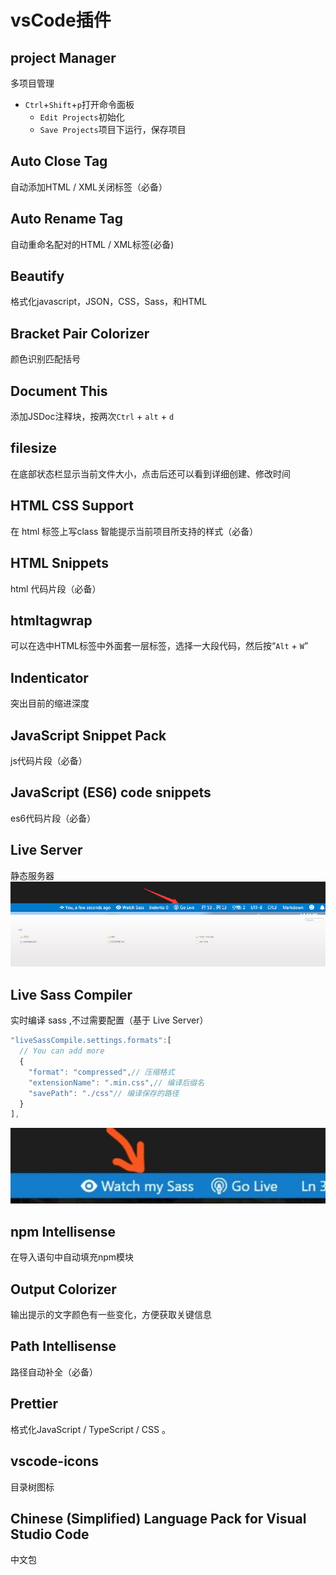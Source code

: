# vsCode插件

## project Manager

多项目管理

- `Ctrl`+`Shift`+`p`打开命令面板
  - `Edit Projects`初始化
  - `Save Projects`项目下运行，保存项目

## Auto Close Tag

自动添加HTML / XML关闭标签（必备）

## Auto Rename Tag

自动重命名配对的HTML / XML标签(必备)

## Beautify

格式化javascript，JSON，CSS，Sass，和HTML

## Bracket Pair Colorizer

颜色识别匹配括号

## Document This

添加JSDoc注释块，按两次`Ctrl` + `alt` + `d`

## filesize

在底部状态栏显示当前文件大小，点击后还可以看到详细创建、修改时间

## HTML CSS Support

在 html 标签上写class 智能提示当前项目所支持的样式（必备）

## HTML Snippets

html 代码片段（必备）

## htmltagwrap

可以在选中HTML标签中外面套一层标签，选择一大段代码，然后按“`Alt` + `W`”

## Indenticator

突出目前的缩进深度

## JavaScript Snippet Pack

js代码片段（必备）

## JavaScript (ES6) code snippets

es6代码片段（必备）

## Live Server

静态服务器
![使用](./img/20180806142450.png)
![使用](./img/20180806142553.png)

## Live Sass Compiler

实时编译 sass ,不过需要配置（基于 Live Server）

```js
"liveSassCompile.settings.formats":[
  // You can add more
  {
    "format": "compressed",// 压缩格式
    "extensionName": ".min.css",// 编译后缀名
    "savePath": "./css"// 编译保存的路径
  }
],
```

![使用](./img/15093281194279.jpg)

## npm Intellisense

在导入语句中自动填充npm模块

## Output Colorizer

输出提示的文字颜色有一些变化，方便获取关键信息

## Path Intellisense

路径自动补全（必备）

## Prettier

格式化JavaScript / TypeScript / CSS 。

## vscode-icons

目录树图标

## Chinese (Simplified) Language Pack for Visual Studio Code

中文包
